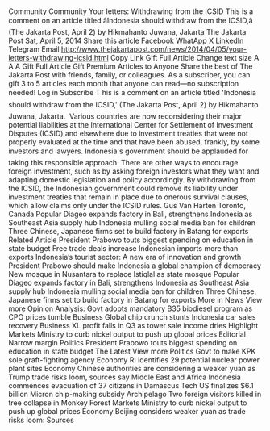 # 

Community
Community
Your letters: Withdrawing from the ICSID
This is a comment on an article titled âIndonesia should withdraw from the ICSID,â (The Jakarta Post, April 2) by Hikmahanto Juwana, Jakarta
The Jakarta Post
Sat, April 5, 2014
Share this article
Facebook
WhatApp
X
LinkedIn
Telegram
Email
http://www.thejakartapost.com/news/2014/04/05/your-letters-withdrawing-icsid.html
Copy Link
Gift Full Article
Change text size
A
A
A
Gift Full Article
Gift Premium Articles
to Anyone
Share the best of The Jakarta Post with friends, family, or colleagues. As a subscriber, you can gift 3 to 5 articles each month that anyone can read—no subscription needed!
Log in
Subscribe
T
his is a comment on an article titled 'Indonesia should withdraw from the ICSID,' (The Jakarta Post, April 2) by Hikmahanto Juwana, Jakarta.
&nbsp;Various countries are now reconsidering their major potential liabilities at the International Center for Settlement of Investment Disputes (ICSID) and elsewhere due to investment treaties that were not properly evaluated at the time and that have been abused, frankly, by some investors and lawyers.
Indonesia's government should be applauded for taking this responsible approach.
There are other ways to encourage foreign investment, such as by asking foreign investors what they want and adapting domestic legislation and policy accordingly.
By withdrawing from the ICSID, the Indonesian government could remove its liability under investment treaties that remain in place due to onerous survival clauses, which allow claims only under the ICSID rules.
Gus Van Harten
Toronto, Canada
Popular
Diageo expands factory in Bali, strengthens Indonesia as Southeast Asia supply hub
Indonesia mulling social media ban for children
Three Chinese, Japanese firms set to build factory in Batang for exports
Related Article
President Prabowo touts biggest spending on education in state budget
Free trade deals increase Indonesian imports more than exports
Indonesia’s tourist sector: A new era of innovation and growth
President Prabowo should make Indonesia a global champion of democracy
New mosque in Nusantara to replace Istiqlal as state mosque
Popular
Diageo expands factory in Bali, strengthens Indonesia as Southeast Asia supply hub
Indonesia mulling social media ban for children
Three Chinese, Japanese firms set to build factory in Batang for exports
More in News
View more
Opinion
Analysis: Govt adopts mandatory B35 biodiesel program as CPO prices tumble
Business
Global chip crunch stunts Indonesia car sales recovery
Business
XL profit falls in Q3 as tower sale income dries
Highlight
Markets
Ministry to curb nickel output to push up global prices
Editorial
Narrow margin
Politics
President Prabowo touts biggest spending on education in state budget
The Latest
View more
Politics
Govt to make KPK sole graft-fighting agency
Economy
RI identifies 29 potential nuclear power plant sites
Economy
Chinese authorities are considering a weaker yuan as Trump trade risks loom, sources say
Middle East and Africa
Indonesia commences evacuation of 37 citizens in Damascus
Tech
US finalizes $6.1 billion Micron chip-making subsidy
Archipelago
Two foreign visitors killed in tree collapse in Monkey Forest
Markets
Ministry to curb nickel output to push up global prices
Economy
Beijing considers weaker yuan as trade risks loom: Sources
